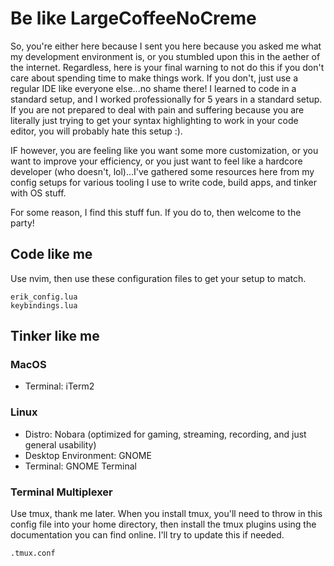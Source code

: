 # Be like LargeCoffeeNoCreme
So, you're either here because I sent you here because you asked me what my development environment is, or you stumbled upon this in the aether of the internet. Regardless, here is your final warning to not do this if you don't care about spending time to make things work. If you don't, just use a regular IDE like everyone else...no shame there! I learned to code in a standard setup, and I worked professionally for 5 years in a standard setup. If you are not prepared to deal with pain and suffering because you are literally just trying to get your syntax highlighting to work in your code editor, you will probably hate this setup :).

IF however, you are feeling like you want some more customization, or you want to improve your efficiency, or you just want to feel like a hardcore developer (who doesn't, lol)...I've gathered some resources here from my config setups for various tooling I use to write code, build apps, and tinker with OS stuff. 

For some reason, I find this stuff fun. If you do to, then welcome to the party!

## Code like me
Use nvim, then use these configuration files to get your setup to match.
```
erik_config.lua
keybindings.lua
````

## Tinker like me

### MacOS
- Terminal: iTerm2

### Linux
- Distro: Nobara (optimized for gaming, streaming, recording, and just general usability)
- Desktop Environment: GNOME
- Terminal: GNOME Terminal

### Terminal Multiplexer
Use tmux, thank me later. When you install tmux, you'll need to throw in this config file into your home directory, then install the tmux plugins using the documentation you can find online. I'll try to update this if needed. 
```
.tmux.conf
```

